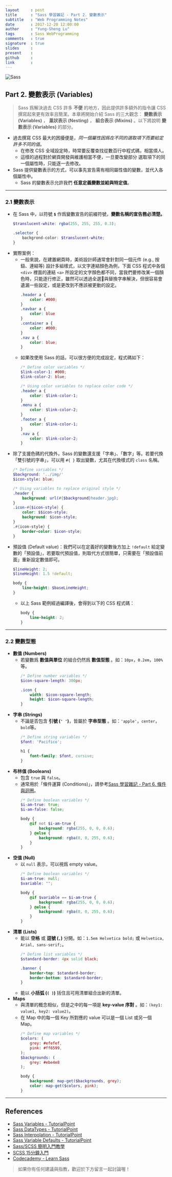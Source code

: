 ```yaml
---
layout     : post
title      : "Sass 學習雜記 - Part 2. 變數表示"
subtitle   : "Web Programming Notes"
date       : 2017-12-20 12:00:00
author     : "Yung-Sheng Lu"
tags       : Sass WebProgramming
comments   : true
signature  : true
slides     : 
present    : 
github     :
link       :
---
```


![Sass](https://i.imgur.com/7vx71Hx.png)

## Part 2. 變數表示 (Variables)

> Sass 爲解決過去 CSS 許多 **不便** 的地方，因此提供許多額外的指令讓 CSS 撰寫起來更有效率且簡潔。本章將開始介紹 Sass 的三大觀念： **變數表示 (Variables)** ， **巢狀表示 (Nesting)** ， **組合表示 (Mixins)** 。以下將說明 **變數表示 (Variables)** 的部分。

* 過去撰寫 CSS 最大的困擾便是，*同一個屬性因爲在不同的選取項下而要給定許多不同的值*。
    * 在修改 CSS 全域設定時，時常要反覆查找從數百行中程式碼，相當煩人。
    * 這樣的過程對於網頁開發與維護相當不便，一旦要改變部分 選取項下的同一個屬性時，只能逐一去修改。
* Sass 提供變數表示的方式，可以事先宣告需有相同屬性值的變數，並代入各個屬性中。
    * Sass 的變數表示允許我們 **任意定義變數並給與特定值**。

---
### 2.1 變數表示

* 在 Sass 中，以符號 **`$`** 作爲變數宣告的前綴符號，**變數名稱的宣告務必清楚。**
    ```scss
    $translucent-white: rgba(255, 255, 255, 0.3);

    .selector {
        backgrond-color: $translucent-white;
    }
    ```
* 實際案例：
    * 一般來說，在建置網頁時，美術設計師通常會針對同一個元件 (e.g., 按鈕、連結等) 設計多組樣式，以文字連結顏色為例，下面 CSS 程式中各個 `<div>` 裡面的連結 `<a>` 所設定的文字顏色都不同，當我們要修改某一個顏色時，只能逐行修正，雖然可以透過全選與替換字串解決，但很容易會遺漏一些設定，或是更改到不應該被更動的設定。
        ```css
        .header a {
            color: #000;
        }
        .navbar a {
            color: blue
        }
        .container a {
            color: #000;
        }
        .nav a {
            color: blue;
        }
        ```
    * 如果改使用 Sass 的話，可以很方便的完成設定，程式碼如下：
        ```scss
        /* Define color variables */
        $link-color-1: #000;
        $link-color-2: blue;

        /* Using color variables to replace color code */
        .header a {
            color: $link-color-1;
        }
        .menu a {
            color: $link-color-2;
        }
        .footer a {
            color: $link-color-1;
        }
        .nav a {
            color: $link-color-2;
        }
        ```
* 除了支援色碼的代換外，Sass 的變數還支援「字串」、「數字」等。若要代換「雙引號的字串」，可以用 `#{ }` 取出變數，尤其在代換樣式的 `class` 名稱。
    ```scss
    /* Define variables */
    $background: '../img/'
    $icon-style: blue;

    /* Using variables to replace original style */
    .header {
        background: url(#{$background}header.jpg);
    }
    .icon-#{$icon-style} {
        color: $$icon-style;
        background: $icon-style;
    }
    .#{icon-style} {
        border-color: $icon-style;
    }
    ```
* 預設值 (Default value)：我們可以在定義好的變數後方加上 `!default` 給定變數的「預設值」，若要取代預設值，則取代方式很簡單，只需要在「預設值前面」重新設定數值即可。
    ```scss
    $lineHeight: 2;
    $lineHeight: 1.5 !default;

    body {
        line-height: $baseLineHeight;
    }
    ```
    * 以上 Sass 範例經過編譯後，會得到以下的 CSS 程式碼：
        ```css
        body {
            line-height: 2;
        }
        ```

---
### 2.2 變數型態

* **數值 (Numbers)**
    * 若變數爲 **數值與單位** 的組合仍然爲 **數值型態** 。如：`10px`，`0.2em`，`100%`等。
        ```scss
        /* Define number variables */
        $icon-square-length: 300px;

        .icon {
            width: $icon-square-length;
            height: $icon-square-length;
        }
        ```
* **字串 (Strings)**
    * 不論是否包含 **引號 (`' '`)**，皆屬於 **字串型態** 。如：`'apple'`，`center`，`bold`等。
        ```scss
        /* Define string variables */
        $font: 'Pacifico';

        h1 {
            font-family: $font, cursive;
        }
        ```
* **布林值 (Booleans)**
    * 包含 `true` 與 `false`。
    * 通常用於「條件運算 (Conditions)」，請參考[Sass 學習雜記 - Part 6. 條件與迴圈](https://yungshenglu.github.io/2017/12/24/SassNotes6/)。
        ```scss
        /* Define boolean variables */
        $i-am-true: true;
        $i-am-false: false;

        body {
            @if not $i-am-true {
                background: rgba(255, 0, 0, 0.6);
            } @else {
                background: rgba(0, 0, 255, 0.6);
            }
        }
        ```
* **空值 (Null)**
    * 以 `null` 表示，可以視爲 empty value。
        ```scss
        /* Define boolean variables */
        $i-am-true: null;
        $variable: "";

        body {
            @if $variable == $i-am-true {
                background: rgba(255, 0, 0, 0.6);
            } @else {
                background: rgba(0, 0, 255, 0.6);
            }
        }
        ```
* **清單 (Lists)**
    * 能以 **空格** 或 **逗號 (`,`)** 分開。如：`1.5em Helvetica bold;` 或 `Helvetica, Arial, sans-serif;`。
        ```scss
        /* Define list variables */
        $standard-border: 4px solid black;

        .banner {
            border-top: $standard-border;
            border-bottom: $standard-border;
        }
        ```
    * 能以 **小括弧 (`( )`)** 括住且可用清單組合出新的清單。
* **Maps**
    * 與清單的概念相似，但是之中的每一項是 **key-value 序對** 。如：`(key1: value1, key2: value2)`。
    * 在 Map 中的每一個 Key 所對應的 value 可以是一個 List 或另一個 Map。
        ```scss
        /* Define map variables */
        $colors: (
            grey: #efefef,
            pink: #ff6599,
        );
        $backgrounds: (
            grey: #ebe4e8
        );

        body {
            background: map-get($backgrounds, grey);
            color: map-get($colors, pink);
        }
        ```

---
## References

* [Sass Variables - TutorialPoint](https://www.tutorialspoint.com/sass/variables.htm)
* [Sass DataTypes - TutorialPoint](https://www.tutorialspoint.com/sass/datatypes.htm)
* [Sass Interpolation - TutorialPoint](https://www.tutorialspoint.com/sass/interpolation.htm)
* [Sass Variable Defaults - TutorialPoint](https://www.tutorialspoint.com/sass/var_defaults.htm)
* [Sass/SCSS 簡明入門教學](http://blog.kdchang.cc/2016/10/11/sass-scss-tutorial-introduction/)
* [SCSS 15分鐘入門](http://eddychang.me/blog/others/91-scss-15-mins.html)
* [Codecademy - Learn Sass](https://www.codecademy.com/learn/learn-sass)

> 如果你有任何建議與指教，歡迎於下方留言一起討論喔！
